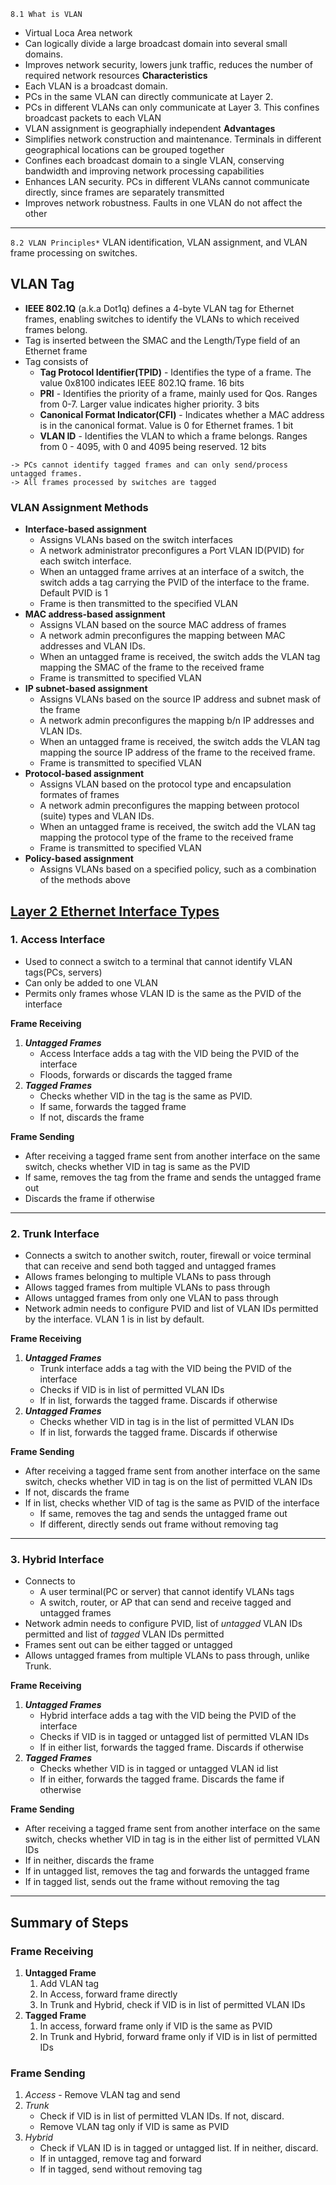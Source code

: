 `8.1 What is VLAN`
- Virtual Loca Area network
- Can logically divide a large broadcast domain into several small domains.
- Improves network security, lowers junk traffic, reduces the number of required network resources
    **Characteristics**
- Each VLAN is a broadcast domain.
- PCs in the same VLAN can directly communicate at Layer 2.
- PCs in different VLANs can only communicate at Layer 3. This confines broadcast packets to each VLAN
- VLAN assignment is geographially independent
    **Advantages**
- Simplifies network construction and maintenance. Terminals in different geographical locations can be grouped together
- Confines each broadcast domain to a single VLAN, conserving bandwidth and improving network processing capabilities
- Enhances LAN security. PCs in different VLANs cannot communicate directly, since frames are separately transmitted
- Improves network robustness. Faults in one VLAN do not affect the other

* * *

`8.2 VLAN Principles*`
VLAN identification, VLAN assignment, and VLAN frame processing on switches.

## VLAN Tag

- **IEEE 802.1Q** (a.k.a Dot1q) defines a 4-byte VLAN tag for Ethernet frames, enabling switches to identify the VLANs to which received frames belong.
- Tag is inserted between the SMAC and the Length/Type field of an Ethernet frame
- Tag consists of
    - **Tag Protocol Identifier(TPID)** \- Identifies the type of a frame. The value 0x8100 indicates IEEE 802.1Q frame. 16 bits
    - **PRI** \- Identifies the priority of a frame, mainly used for Qos. Ranges from 0-7. Larger value indicates higher priority. 3 bits
    - **Canonical Format Indicator(CFI)** \- Indicates whether a MAC address is in the canonical format. Value is 0 for Ethernet frames. 1 bit
    - **VLAN ID** \- Identifies the VLAN to which a frame belongs. Ranges from 0 - 4095, with 0 and 4095 being reserved. 12 bits

```
-> PCs cannot identify tagged frames and can only send/process untagged frames.
-> All frames processed by switches are tagged
```

### VLAN Assignment Methods

- **Interface-based assignment**
    - Assigns VLANs based on the switch interfaces
    - A network administrator preconfigures a Port VLAN ID(PVID) for each switch interface.
    - When an untagged frame arrives at an interface of a switch, the switch adds a tag carrying the PVID of the interface to the frame. Default PVID is 1
    - Frame is then transmitted to the specified VLAN
- **MAC address-based assignment**
    - Assigns VLAN based on the source MAC address of frames
    - A network admin preconfigures the mapping between MAC addresses and VLAN IDs.
    - When an untagged frame is received, the switch adds the VLAN tag mapping the SMAC of the frame to the received frame
    - Frame is transmitted to specified VLAN
- **IP subnet-based assignment**
    - Assigns VLANs based on the source IP address and subnet mask of the frame
    - A network admin preconfigures the mapping b/n IP addresses and VLAN IDs.
    - When an untagged frame is received, the switch adds the VLAN tag mapping the source IP address of the frame to the received frame.
    - Frame is transmitted to specified VLAN
- **Protocol-based assignment**
    - Assigns VLAN based on the protocol type and encapsulation formates of frames
    - A network admin preconfigures the mapping between protocol (suite) types and VLAN IDs.
    - When an untagged frame is received, the switch add the VLAN tag mapping the protocol type of the frame to the received frame
    - Frame is transmitted to specified VLAN
- **Policy-based assignment**
    - Assigns VLANs based on a specified policy, such as a combination of the methods above

## <ins>Layer 2 Ethernet Interface Types</ins>

### 1\. Access Interface

- Used to connect a switch to a terminal that cannot identify VLAN tags(PCs, servers)
- Can only be added to one VLAN
- Permits only frames whose VLAN ID is the same as the PVID of the interface

**Frame Receiving**

1.  ***Untagged Frames***
    - Access Interface adds a tag with the VID being the PVID of the interface
    - Floods, forwards or discards the tagged frame
2.  ***Tagged Frames***
    - Checks whether VID in the tag is the same as PVID.
    - If same, forwards the tagged frame
    - If not, discards the frame

**Frame Sending**

- After receiving a tagged frame sent from another interface on the same switch, checks whether VID in tag is same as the PVID
- If same, removes the tag from the frame and sends the untagged frame out
- Discards the frame if otherwise

* * *

### 2\. Trunk Interface

- Connects a switch to another switch, router, firewall or voice terminal that can receive and send both tagged and untagged frames
- Allows frames belonging to multiple VLANs to pass through
- Allows tagged frames from multiple VLANs to pass through
- Allows untagged frames from only one VLAN to pass through
- Network admin needs to configure PVID and list of VLAN IDs permitted by the interface. VLAN 1 is in list by default.

**Frame Receiving**

1.  ***Untagged Frames***
    - Trunk interface adds a tag with the VID being the PVID of the interface
    - Checks if VID is in list of permitted VLAN IDs
    - If in list, forwards the tagged frame. Discards if otherwise
2.  ***Untagged Frames***
    - Checks whether VID in tag is in the list of permitted VLAN IDs
    - If in list, forwards the tagged frame. Discards if otherwise

**Frame Sending**

- After receiving a tagged frame sent from another interface on the same switch, checks whether VID in tag is on the list of permitted VLAN IDs
- If not, discards the frame
- If in list, checks whether VID of tag is the same as PVID of the interface
    - If same, removes the tag and sends the untagged frame out
    - If different, directly sends out frame without removing tag

* * *

### 3\. Hybrid Interface

- Connects to
    - A user terminal(PC or server) that cannot identify VLANs tags
    - A switch, router, or AP that can send and receive tagged and untagged frames
- Network admin needs to configure PVID, list of *untagged* VLAN IDs permitted and list of *tagged* VLAN IDs permitted
- Frames sent out can be either tagged or untagged
- Allows untagged frames from multiple VLANs to pass through, unlike Trunk.

**Frame Receiving**

1.  ***Untagged Frames***
    - Hybrid interface adds a tag with the VID being the PVID of the interface
    - Checks if VID is in tagged or untagged list of permitted VLAN IDs
    - If in either list, forwards the tagged frame. Discards if otherwise
2.  ***Tagged Frames***
    - Checks whether VID is in tagged or untagged VLAN id list
    - If in either, forwards the tagged frame. Discards the fame if otherwise

**Frame Sending**

- After receiving a tagged frame sent from another interface on the same switch, checks whether VID in tag is in the either list of permitted VLAN IDs
- If in neither, discards the frame
- If in untagged list, removes the tag and forwards the untagged frame
- If in tagged list, sends out the frame without removing the tag

* * *

## Summary of Steps

### Frame Receiving

1.  **Untagged Frame**
    1.  Add VLAN tag
    2.  In Access, forward frame directly
    3.  In Trunk and Hybrid, check if VID is in list of permitted VLAN IDs
2.  **Tagged Frame**
    1.  In access, forward frame only if VID is the same as PVID
    2.  In Trunk and Hybrid, forward frame only if VID is in list of permitted IDs

### Frame Sending

1.  *Access* \- Remove VLAN tag and send
2.  *Trunk*
    - Check if VID is in list of permitted VLAN IDs. If not, discard.
    - Remove VLAN tag only if VID is same as PVID
3.  *Hybrid*
    - Check if VLAN ID is in tagged or untagged list. If in neither, discard.
    - If in untagged, remove tag and forward
    - If in tagged, send without removing tag